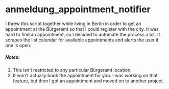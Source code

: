 # anmeldung_appointment_notifier

I threw this script together while living in Berlin in order to get an appointment at the Bürgeramt so that I could register with the city. It was hard to find an appointment, so I decided to automate the process a bit. It scrapes the list calendar for available appointments and alerts the user if one is open. 

##### Notes:
1. This isn't restricted to any particular Bürgeramt location.
2. It won't actually book the appointment for you. I was working on that feature, but then I got an appointment and moved on to another project. 